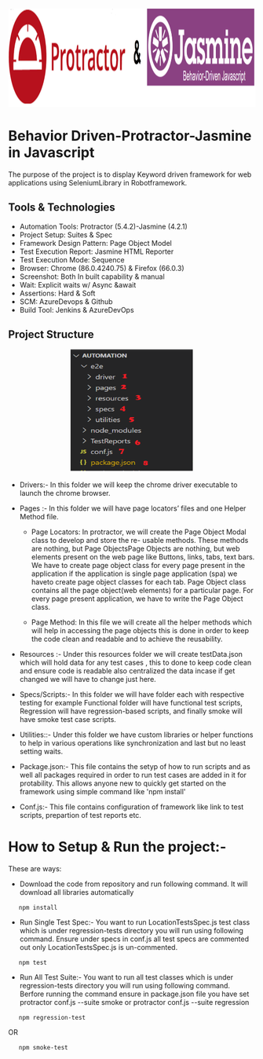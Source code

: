 <p align="center">
<img width="1000" height="200" src="Image/protractor-jasmine.png">
</p>

# Behavior Driven-Protractor-Jasmine in Javascript

The purpose of the project is to display Keyword driven framework for web applications using SeleniumLibrary in Robotframework.

## Tools & Technologies

* Automation Tools: Protractor (5.4.2)-Jasmine (4.2.1)
* Project Setup: Suites & Spec
* Framework Design Pattern: Page Object Model
* Test Execution Report: Jasmine HTML Reporter
* Test Execution Mode: Sequence
* Browser: Chrome (86.0.4240.75) & Firefox (66.0.3)
* Screenshot: Both In built capability & manual
* Wait: Explicit waits w/ Async &await
* Assertions: Hard & Soft
* SCM: AzureDevops & Github
* Build Tool: Jenkins & AzureDevOps

## Project Structure

<p align="center">
<img width="250" height="250" src="Image/frameworkstructure.png"><br />
</p>

* Drivers:-
In this folder we will keep the chrome driver executable to launch the chrome browser. 
  
* Pages :-
In this folder we will have page locators’ files and one Helper Method file.

	+ Page Locators: In protractor, we will create the Page Object Modal class to develop and store the re-
usable methods. These methods are nothing, but Page ObjectsPage Objects are nothing, but web elements present on the web page like Buttons, links, tabs, text bars. We have to create page object class for every page present in the application if the application is single page application (spa) we haveto create page object classes for each tab. Page Object class contains all the page object(web elements) for a particular page. For every page present application, we have to write the Page Object class.

	+ Page Method: In this file we will create all the helper methods which will help in accessing the page
objects this is done in order to keep the code clean and readable and to achieve the reusability.

* Resources :-
Under this resources folder we will create testData.json which will hold data for any test cases , this to done to keep code clean and ensure code is readable also centralized the data incase if get changed we will have to change just here.

* Specs/Scripts:-
In this folder we will have folder each with respective testing for example Functional folder will have functional test scripts, Regression will have regression-based scripts, and finally smoke will have smoke test case scripts. 

* Utilities::-
Under this folder we have custom libraries or helper functions to help in various operations like synchronization and last but no least setting waits.

* Package.json:-
This file contains the setyp of how to run scripts and as well all packages required in order to run test cases are added in it for protability. This allows anyone new to quickly
get started on the framework using simple command like 'npm install' 

* Conf.js:-
This file contains configuration of framework like link to test scripts, prepartion of test reports etc.

# How to Setup & Run the project:-
These are ways:


* Download the code from repository and run following command. It will download all libraries automatically
```npm
   npm install
```
* Run Single Test Spec:- You want to run LocationTestsSpec.js test class which is under regression-tests directory you will run using following command. Ensure under specs in conf.js
all test specs are commented out only LocationTestsSpec.js is un-commented. 
```npm
   npm test
```
* Run All Test Suite:- You want to run all test classes which is under regression-tests directory you will run using following command. Berfore running the command ensure in package.json file you have set protractor conf.js --suite smoke or protractor conf.js --suite regression
```npm
   npm regression-test
```
OR
```npm
   npm smoke-test
```







